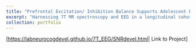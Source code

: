 ```yaml
---
title: "Prefrontal Excitation/ Inhibition Balance Supports Adolescent Enhancement in Circuit Signal to Noise Ratio"
excerpt: "Harnessing 7T MR spectroscopy and EEG in a longitudinal cohort (N = 164, ages 10-32 years, 283 neuroimaging sessions), we outline associations between age-related changes in glutamate and GABA neurotransmitters and EEG measures of cortical SNR. <br/><img src='/images/500x300.png'>"
collection: portfolio
---
```


[https://labneurocogdevel.github.io/7T_EEG/SNRdevel.html| Link to Project]
